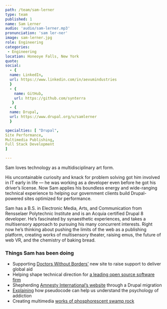 ```yaml
---
path: /team/sam-lerner
type: team
published: 1
name: Sam Lerner
audio: 'audio/sam-lerner.mp3'
pronunciation: 'sam ler-ner'
image: sam-lerner.jpg
role: Engineering
categories:
 - Engineering
location: Honeoye Falls, New York
quote: 
social: 
  - {
  name: LinkedIn,
  url: https://www.linkedin.com/in/aevumindustries
  }
  - {
    name: GitHub,
    url: https://github.com/synterra
   }
  - {
  name: Drupal,
  url: https://www.drupal.org/u/samlerner
  }

specialties: [ "Drupal",
Site Performance,
Multimedia Publishing,
Full Stack Development
]

---
```

Sam loves technology as a multidisciplinary art form.

His uncontainable curiosity and knack for problem solving got him involved in IT early in life — he was working as a developer even before he got his driver’s license. Now Sam applies his boundless energy and wide-ranging technical experience to helping our government clients build Drupal-powered sites optimized for performance. 

Sam has a B.S. in Electronic Media, Arts, and Communication from Rensselaer Polytechnic Institute and is an Acquia certified Drupal 8 developer. He’s fascinated by synaesthetic experiences, and takes a multisensory approach to pursuing his many concurrent interests. Right now he’s thinking about pushing the limits of the web as a publishing platform, creating works of multisensory theater, raising emus, the future of web VR, and the chemistry of baking bread.  




### Things Sam has been doing
* Supporting [Doctors Without Borders’](https://civicactions.com/case-study/msf) new site to raise support to deliver global aid
* Helping shape technical direction for [a leading open source software firm](https://www.acquia.com/)
* Shepherding [Amnesty International’s website](https://www.amnesty.org/en/) through a Drupal migration
* [Explaining](https://github.com/synterra/addictioncode) how pseudocode can help us understand the psychology of addiction 
* Creating multimedia [works of phosphorescent swamp rock](https://www.youtube.com/watch?v=dKgkj4DF3ns)


